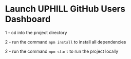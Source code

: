 # Launch UPHILL GitHub Users Dashboard

1 - cd into the project directory

2 - run the command `npm install` to install all dependencies

2 - run the command `npm start` to run the project locally
